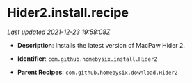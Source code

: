 # Hider2.install.recipe

_Last updated 2021-12-23 19:58:08Z_

- **Description**: Installs the latest version of MacPaw Hider 2.

- **Identifier**: `com.github.homebysix.install.Hider2`

- **Parent Recipes**: `com.github.homebysix.download.Hider2`